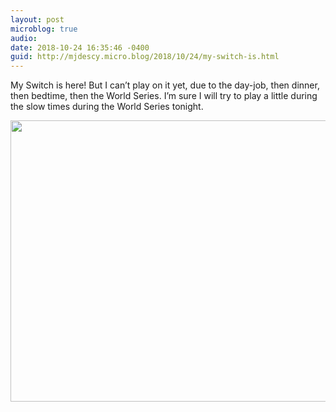 ```yaml
---
layout: post
microblog: true
audio: 
date: 2018-10-24 16:35:46 -0400
guid: http://mjdescy.micro.blog/2018/10/24/my-switch-is.html
---
```

My Switch is here! But I can’t play on it yet, due to the day-job, then dinner, then bedtime, then the World Series. I’m sure I will try to play a little during the slow times during the World Series tonight.

<img src="http://micro.mjdescy.me/uploads/2018/93808cdcee.jpg" width="600" height="450" />

